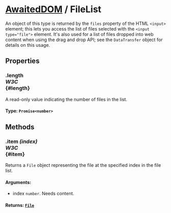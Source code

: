 # [AwaitedDOM](/docs/basic-client/awaited-dom) <span>/</span> FileList

<div class='overview'>An object of this type is returned by the <code>files</code> property of the HTML <code>&lt;input&gt;</code> element; this lets you access the list of files selected with the <code>&lt;input type="file"&gt;</code> element. It's also used for a list of files dropped into web content when using the drag and drop API; see the <code>DataTransfer</code> object for details on this usage.</div>

## Properties

### .length <div class="specs"><i>W3C</i></div> {#length}

A read-only value indicating the number of files in the list.

#### **Type**: `Promise<number>`

## Methods

### .item *(index)* <div class="specs"><i>W3C</i></div> {#item}

Returns a <code>File</code> object representing the file at the specified index in the file list.

#### **Arguments**:


 - index `number`. Needs content.

#### **Returns**: [`File`](/docs/awaited-dom/file)
